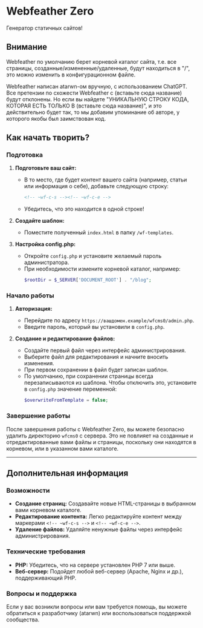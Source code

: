 # Webfeather Zero
Генератор статичных сайтов!

## Внимание
Webfeather по умолчанию берет корневой каталог сайта, т.е. все страницы, созданные/измененные/удаленные, будут находиться в "/", это можно изменить в конфигурационном файле.

Webfeather написан atarwn-ом вручную, с использованием ChatGPT. Все претензии по схожести Webfeather с (вставьте сюда название) будут отклонены. Но если вы найдете "УНИКАЛЬНУЮ СТРОКУ КОДА, КОТОРАЯ ЕСТЬ ТОЛЬКО В (вставьте сюда название)", и это действительно будет так, то мы добавим упоминание об авторе, у которого якобы был заимствован код.

## Как начать творить?
### Подготовка
1. **Подготовьте ваш сайт:**
    - В то место, где будет контент вашего сайта (например, статьи или информация о себе), добавьте следующую строку:
      ```html
      <!-- ~wf-c-s --><!-- ~wf-c-e -->
      ```
    - Убедитесь, что это находится в одной строке!

2. **Создайте шаблон:**
    - Поместите полученный `index.html` в папку `/wf-templates`.

3. **Настройка config.php:**
    - Откройте `config.php` и установите желаемый пароль администратора.
    - При необходимости измените корневой каталог, например:
      ```php
      $rootDir = $_SERVER['DOCUMENT_ROOT'] . "/blog";
      ```

### Начало работы
1. **Авторизация:**
    - Перейдите по адресу `https://вашдомен.example/wfcms0/admin.php`.
    - Введите пароль, который вы установили в `config.php`.

2. **Создание и редактирование файлов:**
    - Создайте первый файл через интерфейс администрирования.
    - Выберите файл для редактирования и начните вносить изменения.
    - При первом сохранении в файл будет записан шаблон.
    - По умолчанию, при сохранении страницы всегда перезаписываются из шаблона. Чтобы отключить это, установите в `config.php` значение переменной:
      ```php
      $overwriteFromTemplate = false;
      ```

### Завершение работы
После завершения работы с Webfeather Zero, вы можете безопасно удалить директорию `wfcms0` с сервера. Это не повлияет на созданные и отредактированные вами файлы и страницы, поскольку они находятся в корневом, или в указанном вами каталоге.

---

## Дополнительная информация
### Возможности
- **Создание страниц:** Создавайте новые HTML-страницы в выбранном вами корневом каталоге.
- **Редактирование контента:** Легко редактируйте контент между маркерами `<!-- ~wf-c-s -->` и `<!-- ~wf-c-e -->`.
- **Удаление файлов:** Удаляйте ненужные файлы через интерфейс администрирования.

### Технические требования
- **PHP:** Убедитесь, что на сервере установлен PHP 7 или выше.
- **Веб-сервер:** Подойдет любой веб-сервер (Apache, Nginx и др.), поддерживающий PHP.

### Вопросы и поддержка
Если у вас возникли вопросы или вам требуется помощь, вы можете обратиться к разработчику (atarwn) или воспользоваться поддержкой сообщества.
